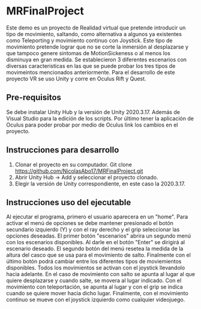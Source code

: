 # MRFinalProject

Este demo es un proyecto de Realidad virtual que pretende introducir un tipo de movimiento, saltando, como alternativa a algunos ya existentes como Teleporting y movimiento continuo con Joystick. Este tipo de movimiento pretende lograr que no se corte la inmersión al desplazarse y que tampoco genere sintomas de MotionSickeness o al menos los disminuya en gran medida. Se establecieron 3 diferentes escenarios con diversas caracteristicas en las que se puede probar los tres tipos de movimeintos mencionados anteriormente.  Para el desarrollo de este proyecto VR se uso Unity y corre en Oculus Rift y Quest. 

## Pre-requisitos 

Se debe instalar Unity Hub y la versión de Unity 2020.3.17. Además de Visual Studio para la edición de los scripts. Por último tener la aplicación de Oculus para poder probar por medio de Oculus link los cambios en el proyecto. 

## Instrucciones para desarrollo 

1. Clonar el proyecto en su computador. Git clone https://github.com/NicolasAbo17/MRFinalProject.git
2. Abrir Unity Hub -> Add y seleccionar el proyecto clonado.
3. Elegir la versión de Unity correspondiente, en este caso la 2020.3.17.

## Instrucciones uso del ejecutable

Al ejecutar el programa, primero el usuario aparecera en un "home". Para activar el menú de opciones se debe mantener presionado el botón secundario izquierdo (Y) y con el ray derecho y el grip seleccionar las opciones deseadas. El primer botón "escenarios" abrira un segundo menú con los escenarios disponibles. Al darle en el botón "Enter" se dirigirá al escenario deseado. El segundo botón del menú resetea la medida de la altura del casco que se usa para el movimiento de salto. Finalmente con el último botón podrá cambiar entre los diferentes tipos de moviemientos disponibles. Todos los movimientos se activan con el joystick llevandolo hacia adelante. En el caso de movimiento con salto se apunta al lugar al que quiere desplazarse y cuando salte, se movera al lugar indicado. Con el movimiento con teleportación, se apunta al lugar y con el grip se indica cuando se quiere mover hacia dicho lugar. Finalmente, con el movimiento continuo se mueve con el joystick izquierdo como cualquier videojuego.  


